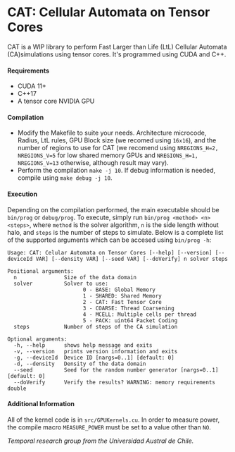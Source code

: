# CAT: Cellular Automata on Tensor Cores

CAT is a WIP library to perform Fast Larger than Life (LtL) Cellular Automata (CA)simulations using tensor cores. It's programmed using CUDA and C++.

#### Requirements

- CUDA 11+
- C++17
- A tensor core NVIDIA GPU

#### Compilation

- Modify the Makefile to suite your needs. Architecture microcode, Radius, LtL rules, GPU Block size (we recomed using `16x16`), and the number of regions to use for CAT (we recomend using `NREGIONS_H=2, NREGIONS_V=5` for low shared memory GPUs and `NREGIONS_H=1, NREGIONS_V=13` otherwise, although result may vary).
- Perform the compilation `make -j 10`. If debug information is needed, compile using `make debug -j 10`.

#### Execution

Depending on the compilation performed, the main executable should be `bin/prog` or `debug/prog`. To execute, simply run `bin/prog <method> <n> <steps>`, where `method` is the solver algorithm, `n` is the side length without halo, and `steps` is the number of steps to simulate. Below is a complete list of the supported arguments which can be accesed using `bin/prog -h`:

```
Usage: CAT: Celular Automata on Tensor Cores [--help] [--version] [--deviceId VAR] [--density VAR] [--seed VAR] [--doVerify] n solver steps

Positional arguments:
  n               Size of the data domain 
  solver          Solver to use:
                        0 - BASE: Global Memory
                        1 - SHARED: Shared Memory
                        2 - CAT: Fast Tensor Core
                        3 - COARSE: Thread Coarsening
                        4 - MCELL: Multiple cells per thread
                        5 - PACK: uint64 Packet Coding 
  steps           Number of steps of the CA simulation 

Optional arguments:
  -h, --help      shows help message and exits 
  -v, --version   prints version information and exits 
  -g, --deviceId  Device ID [nargs=0..1] [default: 0]
  -d, --density   Density of the data domain 
  --seed          Seed for the random number generator [nargs=0..1] [default: 0]
  --doVerify      Verify the results? WARNING: memory requirements double 
```


#### Additional Information

All of the kernel code is in `src/GPUKernels.cu`.
In order to measure power, the compile macro `MEASURE_POWER` must be set to a value other than `NO`.


*Temporal research group from the Universidad Austral de Chile.*